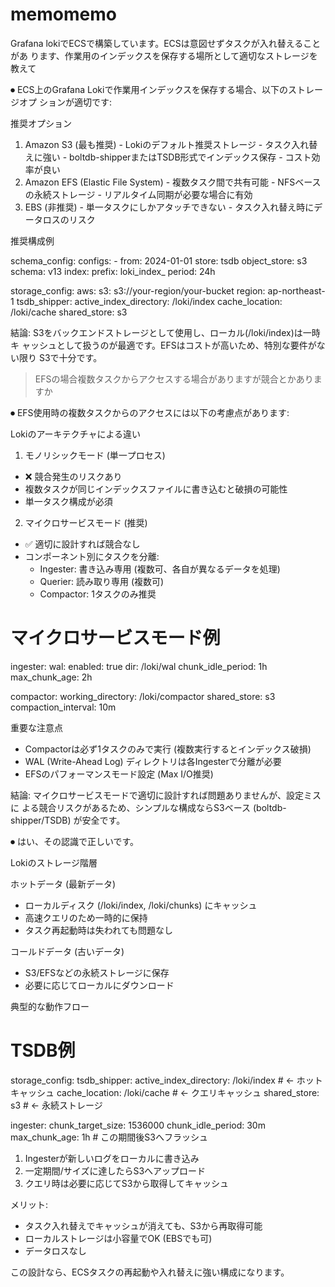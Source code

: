 # memomemo

 Grafana lokiでECSで構築しています。ECSは意図せずタスクが入れ替えることがあ
ります、作業用のインデックスを保存する場所として適切なストレージを教えて 

⏺ ECS上のGrafana Lokiで作業用インデックスを保存する場合、以下のストレージオプ
  ションが適切です:

  推奨オプション

  1. Amazon S3 (最も推奨)
    - Lokiのデフォルト推奨ストレージ
    - タスク入れ替えに強い
    - boltdb-shipperまたはTSDB形式でインデックス保存
    - コスト効率が良い
  2. Amazon EFS (Elastic File System)
    - 複数タスク間で共有可能
    - NFSベースの永続ストレージ
    - リアルタイム同期が必要な場合に有効
  3. EBS (非推奨)
    - 単一タスクにしかアタッチできない
    - タスク入れ替え時にデータロスのリスク

  推奨構成例

  schema_config:
    configs:
      - from: 2024-01-01
        store: tsdb
        object_store: s3
        schema: v13
        index:
          prefix: loki_index_
          period: 24h

  storage_config:
    aws:
      s3: s3://your-region/your-bucket
      region: ap-northeast-1
    tsdb_shipper:
      active_index_directory: /loki/index
      cache_location: /loki/cache
      shared_store: s3

  結論: S3をバックエンドストレージとして使用し、ローカル(/loki/index)は一時キ
  ャッシュとして扱うのが最適です。EFSはコストが高いため、特別な要件がない限り
  S3で十分です。

> EFSの場合複数タスクからアクセスする場合がありますが競合とかありますか 

⏺ EFS使用時の複数タスクからのアクセスには以下の考慮点があります:

  Lokiのアーキテクチャによる違い

  1. モノリシックモード (単一プロセス)
  - ❌ 競合発生のリスクあり
  - 複数タスクが同じインデックスファイルに書き込むと破損の可能性
  - 単一タスク構成が必須

  2. マイクロサービスモード (推奨)
  - ✅ 適切に設計すれば競合なし
  - コンポーネント別にタスクを分離:
    - Ingester: 書き込み専用 (複数可、各自が異なるデータを処理)
    - Querier: 読み取り専用 (複数可)
    - Compactor: 1タスクのみ推奨

  # マイクロサービスモード例
  ingester:
    wal:
      enabled: true
      dir: /loki/wal
    chunk_idle_period: 1h
    max_chunk_age: 2h

  compactor:
    working_directory: /loki/compactor
    shared_store: s3
    compaction_interval: 10m

  重要な注意点

  - Compactorは必ず1タスクのみで実行 (複数実行するとインデックス破損)
  - WAL (Write-Ahead Log) ディレクトリは各Ingesterで分離が必要
  - EFSのパフォーマンスモード設定 (Max I/O推奨)

  結論: マイクロサービスモードで適切に設計すれば問題ありませんが、設定ミスに
  よる競合リスクがあるため、シンプルな構成ならS3ベース (boltdb-shipper/TSDB) 
  が安全です。


⏺ はい、その認識で正しいです。

  Lokiのストレージ階層

  ホットデータ (最新データ)
  - ローカルディスク (/loki/index, /loki/chunks) にキャッシュ
  - 高速クエリのため一時的に保持
  - タスク再起動時は失われても問題なし

  コールドデータ (古いデータ)
  - S3/EFSなどの永続ストレージに保存
  - 必要に応じてローカルにダウンロード

  典型的な動作フロー

  # TSDB例
  storage_config:
    tsdb_shipper:
      active_index_directory: /loki/index  # ← ホットキャッシュ
      cache_location: /loki/cache          # ← クエリキャッシュ
      shared_store: s3                     # ← 永続ストレージ

  ingester:
    chunk_target_size: 1536000
    chunk_idle_period: 30m
    max_chunk_age: 1h    # この期間後S3へフラッシュ

  1. Ingesterが新しいログをローカルに書き込み
  2. 一定期間/サイズに達したらS3へアップロード
  3. クエリ時は必要に応じてS3から取得してキャッシュ

  メリット:
  - タスク入れ替えでキャッシュが消えても、S3から再取得可能
  - ローカルストレージは小容量でOK (EBSでも可)
  - データロスなし

  この設計なら、ECSタスクの再起動や入れ替えに強い構成になります。
